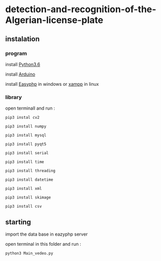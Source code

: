 # detection-and-recognition-of-the-Algerian-license-plate
## instalation
### program
install [Python3.6](https://www.python.org/download/releases/3.0/)

install [Arduino](https://www.arduino.cc/en/Main/Software)

install [Easyphp](https://www.easyphp.org/) in windows or [xampp](https://doc.ubuntu-fr.org/xampp) in linux 


### library

open terminall and run :


```pip3 instal cv2 ```

```pip3 install numpy```

```pip3 install mysql```

```pip3 install pyqt5```

```pip3 install serial```

```pip3 install time```

```pip3 install threading```

```pip3 install datetime```

```pip3 install xml```

```pip3 install skimage```

```pip3 install csv```


## starting

import the data base in eazyphp server

open terminal in this folder and run :

``` python3 Main_vedeo.py ```
